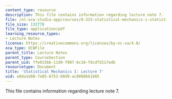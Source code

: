```yaml
---
content_type: resource
description: This file contains information regarding lecture note 7.
file: /ol-ocw-studio-app/courses/8-333-statistical-mechanics-i-statistical-mechanics-of-particles-fall-2013/e84a1d807e85675360d9ac0098b61885_MIT8_333F13_Lec7.pdf
file_size: 132778
file_type: application/pdf
learning_resource_types:
- Lecture Notes
license: https://creativecommons.org/licenses/by-nc-sa/4.0/
ocw_type: OCWFile
parent_title: Lecture Notes
parent_type: CourseSection
parent_uid: ffe015bb-11d9-f907-6c10-fdcdfd117edb
resourcetype: Document
title: 'Statistical Mechanics I: Lecture 7'
uid: e84a1d80-7e85-6753-60d9-ac0098b61885
---
```

This file contains information regarding lecture note 7.